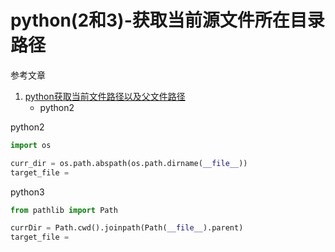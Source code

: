 # python(2和3)-获取当前源文件所在目录路径

参考文章

1. [python获取当前文件路径以及父文件路径](https://www.cnblogs.com/yajing-zh/p/6807968.html)
    - python2

python2

```py
import os

curr_dir = os.path.abspath(os.path.dirname(__file__))
target_file = 
```

python3

```py
from pathlib import Path

currDir = Path.cwd().joinpath(Path(__file__).parent)
target_file = 
```

